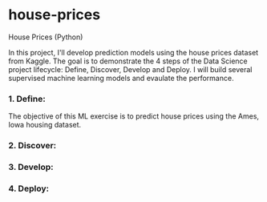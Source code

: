 # house-prices
House Prices (Python)

In this project, I'll develop prediction models using the house prices dataset from Kaggle. The goal is to demonstrate the 4 steps of the Data Science project lifecycle: Define, Discover, Develop and Deploy.  I will build several supervised machine learning models and evaulate the performance.

### 1. Define: 

The objective of this ML exercise is to predict house prices using the Ames, Iowa housing dataset.


### 2. Discover: 

### 3. Develop:

### 4. Deploy:
